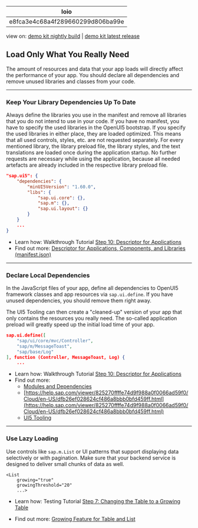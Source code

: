 <!-- loioe8fca3e4c68a4f289660299d806ba99e -->

| loio |
| -----|
| e8fca3e4c68a4f289660299d806ba99e |

<div id="loio">

view on: [demo kit nightly build](https://openui5nightly.hana.ondemand.com/#/topic/e8fca3e4c68a4f289660299d806ba99e) | [demo kit latest release](https://openui5.hana.ondemand.com/#/topic/e8fca3e4c68a4f289660299d806ba99e)</div>

## Load Only What You Really Need

The amount of resources and data that your app loads will directly affect the performance of your app. You should declare all dependencies and remove unused libraries and classes from your code.

***

<a name="loioe8fca3e4c68a4f289660299d806ba99e__section_dvs_cvy_yfb"/>

### Keep Your Library Dependencies Up To Date

Always define the libraries you use in the manifest and remove all libraries that you do not intend to use in your code. If you have no manifest, you have to specify the used libraries in the OpenUI5 bootstrap. If you specify the used libraries in either place, they are loaded optimized. This means that all used controls, styles, etc. are not requested separately. For every mentioned library, the library preload file, the library styles, and the text translations are loaded once during the application startup. No further requests are necessary while using the application, because all needed artefacts are already included in the respective library preload file.

```json
"sap.ui5": {
	"dependencies": {
		"minUI5Version": "1.60.0",
		"libs": {
			"sap.ui.core": {},
			"sap.m": {},
			"sap.ui.layout": {}
		}
	}
	...
}
```

-   Learn how: Walkthrough Tutorial [Step 10: Descriptor for Applications](Step_10_Descriptor_for_Applications_8f93bf2.md)
-   Find out more: [Descriptor for Applications, Components, and Libraries \(manifest.json\)](Descriptor_for_Applications_Components_and_Libraries_manifest_json_be0cf40.md)

***

<a name="loioe8fca3e4c68a4f289660299d806ba99e__section_pxb_zvy_yfb"/>

### Declare Local Dependencies

In the JavaScript files of your app, define all dependencies to OpenUI5 framework classes and app resources via `sap.ui.define`. If you have unused dependencies, you should remove them right away.

The UI5 Tooling can then create a "cleaned-up" version of your app that only contains the resources you really need. The so-called application preload will greatly speed up the initial load time of your app.

```json
sap.ui.define([
	"sap/ui/core/mvc/Controller",
	"sap/m/MessageToast",
	"sap/base/Log"
], function (Controller, MessageToast, Log) {
	...
```

-   Learn how: Walkthrough Tutorial [Step 10: Descriptor for Applications](Step_10_Descriptor_for_Applications_8f93bf2.md)
-   Find out more:
    -   [Modules and Dependencies](Modules_and_Dependencies_91f23a7.md)
    -   [https://help.sap.com/viewer/825270ffffe74d9f988a0f0066ad59f0/Cloud/en-US/dfb26ef028624cf486a8bbb0bfd459ff.html](https://help.sap.com/viewer/825270ffffe74d9f988a0f0066ad59f0/Cloud/en-US/dfb26ef028624cf486a8bbb0bfd459ff.html)
    -   [UI5 Tooling](https://sap.github.io/ui5-tooling/)


***

<a name="loioe8fca3e4c68a4f289660299d806ba99e__section_s3g_5yy_yfb"/>

### Use Lazy Loading

Use controls like `sap.m.List` or UI patterns that support displaying data selectively or with pagination. Make sure that your backend service is designed to deliver small chunks of data as well.

```
<List
	growing="true"
	growingThreshold="20"
	...>
```

-   Learn how: Testing Tutorial [Step 7: Changing the Table to a Growing Table](Step_7_Changing_the_Table_to_a_Growing_Table_016e0d4.md)

-   Find out more: [Growing Feature for Table and List](Growing_Feature_for_Table_and_List_9164ba7.md)


